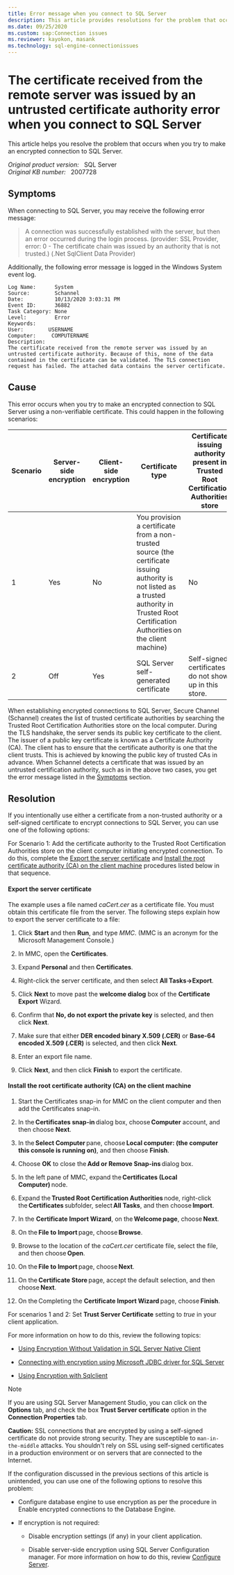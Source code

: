 ```yaml
---
title: Error message when you connect to SQL Server 
description: This article provides resolutions for the problem that occurs when you connect to SQL Server using SSL.
ms.date: 09/25/2020
ms.custom: sap:Connection issues
ms.reviewer: kayokon, masank
ms.technology: sql-engine-connectionissues
---
```

# The certificate received from the remote server was issued by an untrusted certificate authority error when you connect to SQL Server

This article helps you resolve the problem that occurs when you try to make an encrypted connection to SQL Server.

_Original product version:_ &nbsp; SQL Server  
_Original KB number:_ &nbsp; 2007728

## Symptoms

When connecting to SQL Server, you may receive the following error message:

> A connection was successfully established with the server, but then an error occurred during the login process. (provider: SSL Provider, error: 0 - The certificate chain was issued by an authority that is not trusted.) (.Net SqlClient Data Provider)

Additionally, the following error message is logged in the Windows System event log.

```output
Log Name:      System  
Source:        Schannel  
Date:          10/13/2020 3:03:31 PM  
Event ID:      36882  
Task Category: None  
Level:         Error  
Keywords:  
User:        USERNAME  
Computer:     COMPUTERNAME  
Description:  
The certificate received from the remote server was issued by an untrusted certificate authority. Because of this, none of the data contained in the certificate can be validated. The TLS connection request has failed. The attached data contains the server certificate.
```

## Cause

This error occurs when you try to make an encrypted connection to SQL Server using a non-verifiable certificate. This could happen in the following scenarios:

|Scenario|Server-side encryption|Client-side encryption  |Certificate type |Certificate issuing authority present in Trusted Root Certification Authorities store |
|---|---|---|---|---|
|1|Yes|No|You provision a certificate from a non-trusted source (the certificate issuing authority is not listed as a trusted authority in Trusted Root Certification Authorities on the client machine) |No|
|2|Off|Yes|SQL Server self-generated certificate |Self-signed certificates do not show up in this store. |
  
When establishing encrypted connections to SQL Server, Secure Channel (Schannel) creates the list of trusted certificate authorities by searching the Trusted Root Certification Authorities store on the local computer. During the TLS handshake, the server sends its public key certificate to the client. The issuer of a public key certificate is known as a Certificate Authority (CA). The client has to ensure that the certificate authority is one that the client trusts. This is achieved by knowing the public key of trusted CAs in advance. When Schannel detects a certificate that was issued by an untrusted certification authority, such as in the above two cases, you get the error message listed in the [Symptoms](#symptoms) section.

## Resolution

If you intentionally use either a certificate from a non-trusted authority or a self-signed certificate to encrypt connections to SQL Server, you can use one of the following options:

For Scenario 1: Add the certificate authority to the Trusted Root Certification Authorities store on the client computer initiating encrypted connection. To do this, complete the [Export the server certificate](#export-the-server-certificate) and [Install the root certificate authority (CA) on the client machine](#install-the-root-certificate-authority-ca-on-the-client-machine) procedures listed below in that sequence.

#### Export the server certificate

The example uses a file named _caCert.cer_ as a certificate file. You must obtain this certificate file from the server. The following steps explain how to export the server certificate to a file:

1. Click **Start** and then **Run**, and type _MMC_. (MMC is an acronym for the Microsoft Management Console.)

1. In MMC, open the **Certificates**.

1. Expand **Personal** and then **Certificates**.

1. Right-click the server certificate, and then select **All Tasks->Export**.

1. Click **Next** to move past the **welcome dialog** box of the **Certificate Export** Wizard.

1. Confirm that **No, do not export the private key** is selected, and then click **Next**.

1. Make sure that either **DER encoded binary X.509 (.CER)** or **Base-64 encoded X.509 (.CER)** is selected, and then click **Next**.

1. Enter an export file name.

1. Click **Next**, and then click **Finish** to export the certificate.

#### Install the root certificate authority (CA) on the client machine

1. Start the Certificates snap-in for MMC on the client computer and then add the Certificates snap-in.

1. In the **Certificates snap-in** dialog box, choose **Computer** account, and then choose **Next**.

1. In the **Select Computer** pane, choose **Local computer: (the computer this console is running on)**, and then choose **Finish**.

1. Choose **OK** to close the **Add or Remove Snap-ins** dialog box.

1. In the left pane of MMC, expand the **Certificates (Local Computer)** node.

1. Expand the **Trusted Root Certification Authorities** node, right-click the **Certificates** subfolder, select **All Tasks**, and then choose **Import**.

1. In the **Certificate Import Wizard**, on the **Welcome page**, choose **Next**.

1. On the **File to Import** page, choose **Browse**.

1. Browse to the location of the *caCert.cer* certificate file, select the file, and then choose **Open**.

1. On the **File to Import** page, choose **Next**.

1. On the **Certificate Store** page, accept the default selection, and then choose **Next**.

1. On the Completing the **Certificate Import Wizard** page, choose **Finish**.

For scenarios 1 and 2: Set **Trust Server Certificate** setting to _true_ in your client application.

For more information on how to do this, review the following topics:

- [Using Encryption Without Validation in SQL Server Native Client](/sql/relational-databases/native-client/features/using-encryption-without-validation?view=sql-server-ver16&preserve-view=true)

- [Connecting with encryption using Microsoft JDBC driver for SQL Server](/sql/connect/jdbc/connecting-with-ssl-encryption?view=sql-server-ver16&preserve-view=true)

- [Using Encryption with Sqlclient](/sql/connect/ado-net/sql/sqlclient-support-always-encrypted?view=sql-server-ver16&preserve-view=true)

> [!NOTE]
> If you are using SQL Server Management Studio, you can click on the **Options** tab, and check the box **Trust Server certificate** option in the **Connection Properties** tab.

**Caution:** SSL connections that are encrypted by using a self-signed certificate do not provide strong security. They are susceptible to `man-in-the-middle` attacks. You shouldn't rely on SSL using self-signed certificates in a production environment or on servers that are connected to the Internet.

If the configuration discussed in the previous sections of this article is unintended, you can use one of the following options to resolve this problem:

- Configure database engine to use encryption as per the procedure in Enable encrypted connections to the Database Engine.

- If encryption is not required:

  - Disable encryption settings (if any) in your client application.

  - Disable server-side encryption using SQL Server Configuration manager. For more information on how to do this, review [Configure Server](/sql/relational-databases/sql-server-configuration-manager?view=sql-server-ver16#manage-server--client-network-protocols&preserve-view=true).
